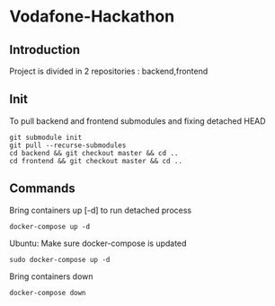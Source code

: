 # Vodafone-Hackathon

## Introduction
Project is divided in 2 repositories : backend,frontend

## Init
To pull backend and frontend submodules and fixing detached HEAD
```shell
git submodule init
git pull --recurse-submodules
cd backend && git checkout master && cd ..
cd frontend && git checkout master && cd ..
```

## Commands
Bring containers up  [-d] to run detached process
```shell
docker-compose up -d
```
Ubuntu: Make sure docker-compose is updated
```shell
sudo docker-compose up -d
```


Bring containers down
```shell
docker-compose down
```
